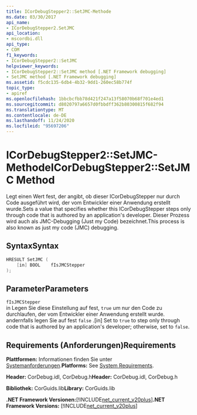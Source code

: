 ```yaml
---
title: ICorDebugStepper2::SetJMC-Methode
ms.date: 03/30/2017
api_name:
- ICorDebugStepper2.SetJMC
api_location:
- mscordbi.dll
api_type:
- COM
f1_keywords:
- ICorDebugStepper2::SetJMC
helpviewer_keywords:
- ICorDebugStepper2::SetJMC method [.NET Framework debugging]
- SetJMC method [.NET Framework debugging]
ms.assetid: f5cdc135-6db4-4b32-9dd1-260ec58b774f
topic_type:
- apiref
ms.openlocfilehash: 1bbcbcfbb78d421f247a13f58070b68f701e4ed1
ms.sourcegitcommit: d8020797a6657d0fbbdff362b80300815f682f94
ms.translationtype: MT
ms.contentlocale: de-DE
ms.lasthandoff: 11/24/2020
ms.locfileid: "95697206"
---
```

# <a name="icordebugstepper2setjmc-method"></a><span data-ttu-id="c8518-102">ICorDebugStepper2::SetJMC-Methode</span><span class="sxs-lookup"><span data-stu-id="c8518-102">ICorDebugStepper2::SetJMC Method</span></span>

<span data-ttu-id="c8518-103">Legt einen Wert fest, der angibt, ob dieser ICorDebugStepper nur durch Code ausgeführt wird, der vom Entwickler einer Anwendung erstellt wurde.</span><span class="sxs-lookup"><span data-stu-id="c8518-103">Sets a value that specifies whether this ICorDebugStepper steps only through code that is authored by an application's developer.</span></span> <span data-ttu-id="c8518-104">Dieser Prozess wird auch als JMC-Debugging (Just my Code) bezeichnet.</span><span class="sxs-lookup"><span data-stu-id="c8518-104">This process is also known as just my code (JMC) debugging.</span></span>  
  
## <a name="syntax"></a><span data-ttu-id="c8518-105">Syntax</span><span class="sxs-lookup"><span data-stu-id="c8518-105">Syntax</span></span>  
  
```cpp  
HRESULT SetJMC (  
    [in] BOOL    fIsJMCStepper  
);  
```  
  
## <a name="parameters"></a><span data-ttu-id="c8518-106">Parameter</span><span class="sxs-lookup"><span data-stu-id="c8518-106">Parameters</span></span>  

 `fIsJMCStepper`  
 <span data-ttu-id="c8518-107">in Legen Sie diese Einstellung auf fest, `true` um nur den Code zu durchlaufen, der vom Entwickler einer Anwendung erstellt wurde. andernfalls legen Sie auf fest `false` .</span><span class="sxs-lookup"><span data-stu-id="c8518-107">[in] Set to `true` to step only through code that is authored by an application's developer; otherwise, set to `false`.</span></span>  
  
## <a name="requirements"></a><span data-ttu-id="c8518-108">Requirements (Anforderungen)</span><span class="sxs-lookup"><span data-stu-id="c8518-108">Requirements</span></span>  

 <span data-ttu-id="c8518-109">**Plattformen:** Informationen finden Sie unter [Systemanforderungen](../../get-started/system-requirements.md).</span><span class="sxs-lookup"><span data-stu-id="c8518-109">**Platforms:** See [System Requirements](../../get-started/system-requirements.md).</span></span>  
  
 <span data-ttu-id="c8518-110">**Header:** CorDebug.idl, CorDebug.h</span><span class="sxs-lookup"><span data-stu-id="c8518-110">**Header:** CorDebug.idl, CorDebug.h</span></span>  
  
 <span data-ttu-id="c8518-111">**Bibliothek:** CorGuids.lib</span><span class="sxs-lookup"><span data-stu-id="c8518-111">**Library:** CorGuids.lib</span></span>  
  
 <span data-ttu-id="c8518-112">**.NET Framework Versionen:**[!INCLUDE[net_current_v20plus](../../../../includes/net-current-v20plus-md.md)]</span><span class="sxs-lookup"><span data-stu-id="c8518-112">**.NET Framework Versions:** [!INCLUDE[net_current_v20plus](../../../../includes/net-current-v20plus-md.md)]</span></span>
